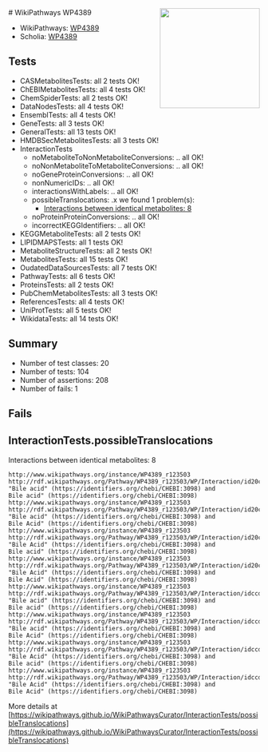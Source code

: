 <img style="float: right; width: 200px" src="https://upload.wikimedia.org/wikipedia/commons/thumb/8/83/Wplogo_with_text_500.png/640px-Wplogo_with_text_500.png" />
# WikiPathways WP4389

* WikiPathways: [WP4389](https://new.wikipathways.org/pathways/WP4389)
* Scholia: [WP4389](https://scholia.toolforge.org/wikipathways/WP4389)
## Tests
* CASMetabolitesTests: all 2 tests OK!
* ChEBIMetabolitesTests: all 4 tests OK!
* ChemSpiderTests: all 2 tests OK!
* DataNodesTests: all 4 tests OK!
* EnsemblTests: all 4 tests OK!
* GeneTests: all 3 tests OK!
* GeneralTests: all 13 tests OK!
* HMDBSecMetabolitesTests: all 3 tests OK!
* InteractionTests
    * noMetaboliteToNonMetaboliteConversions: .. all OK!
    * noNonMetaboliteToMetaboliteConversions: .. all OK!
    * noGeneProteinConversions: .. all OK!
    * nonNumericIDs: .. all OK!
    * interactionsWithLabels: .. all OK!
    * possibleTranslocations: .x we found 1 problem(s):
        * [Interactions between identical metabolites: 8](#d59038cb)
    * noProteinProteinConversions: .. all OK!
    * incorrectKEGGIdentifiers: .. all OK!
* KEGGMetaboliteTests: all 2 tests OK!
* LIPIDMAPSTests: all 1 tests OK!
* MetaboliteStructureTests: all 2 tests OK!
* MetabolitesTests: all 15 tests OK!
* OudatedDataSourcesTests: all 7 tests OK!
* PathwayTests: all 6 tests OK!
* ProteinsTests: all 2 tests OK!
* PubChemMetabolitesTests: all 3 tests OK!
* ReferencesTests: all 4 tests OK!
* UniProtTests: all 5 tests OK!
* WikidataTests: all 14 tests OK!


## Summary

* Number of test classes: 20
* Number of tests: 104
* Number of assertions: 208
* Number of fails: 1

## Fails

<a name="d59038cb" />

## InteractionTests.possibleTranslocations

Interactions between identical metabolites: 8
```
http://www.wikipathways.org/instance/WP4389_r123503 http://rdf.wikipathways.org/Pathway/WP4389_r123503/WP/Interaction/id20c4881d "Bile acid" (https://identifiers.org/chebi/CHEBI:3098) and 
Bile acid" (https://identifiers.org/chebi/CHEBI:3098)
http://www.wikipathways.org/instance/WP4389_r123503 http://rdf.wikipathways.org/Pathway/WP4389_r123503/WP/Interaction/id20c4881d "Bile acid" (https://identifiers.org/chebi/CHEBI:3098) and 
Bile Acid" (https://identifiers.org/chebi/CHEBI:3098)
http://www.wikipathways.org/instance/WP4389_r123503 http://rdf.wikipathways.org/Pathway/WP4389_r123503/WP/Interaction/id20c4881d "Bile Acid" (https://identifiers.org/chebi/CHEBI:3098) and 
Bile acid" (https://identifiers.org/chebi/CHEBI:3098)
http://www.wikipathways.org/instance/WP4389_r123503 http://rdf.wikipathways.org/Pathway/WP4389_r123503/WP/Interaction/id20c4881d "Bile Acid" (https://identifiers.org/chebi/CHEBI:3098) and 
Bile Acid" (https://identifiers.org/chebi/CHEBI:3098)
http://www.wikipathways.org/instance/WP4389_r123503 http://rdf.wikipathways.org/Pathway/WP4389_r123503/WP/Interaction/idccdd9e2e "Bile acid" (https://identifiers.org/chebi/CHEBI:3098) and 
Bile acid" (https://identifiers.org/chebi/CHEBI:3098)
http://www.wikipathways.org/instance/WP4389_r123503 http://rdf.wikipathways.org/Pathway/WP4389_r123503/WP/Interaction/idccdd9e2e "Bile acid" (https://identifiers.org/chebi/CHEBI:3098) and 
Bile Acid" (https://identifiers.org/chebi/CHEBI:3098)
http://www.wikipathways.org/instance/WP4389_r123503 http://rdf.wikipathways.org/Pathway/WP4389_r123503/WP/Interaction/idccdd9e2e "Bile Acid" (https://identifiers.org/chebi/CHEBI:3098) and 
Bile acid" (https://identifiers.org/chebi/CHEBI:3098)
http://www.wikipathways.org/instance/WP4389_r123503 http://rdf.wikipathways.org/Pathway/WP4389_r123503/WP/Interaction/idccdd9e2e "Bile Acid" (https://identifiers.org/chebi/CHEBI:3098) and 
Bile Acid" (https://identifiers.org/chebi/CHEBI:3098)
```

More details at [https://wikipathways.github.io/WikiPathwaysCurator/InteractionTests/possibleTranslocations](https://wikipathways.github.io/WikiPathwaysCurator/InteractionTests/possibleTranslocations)

